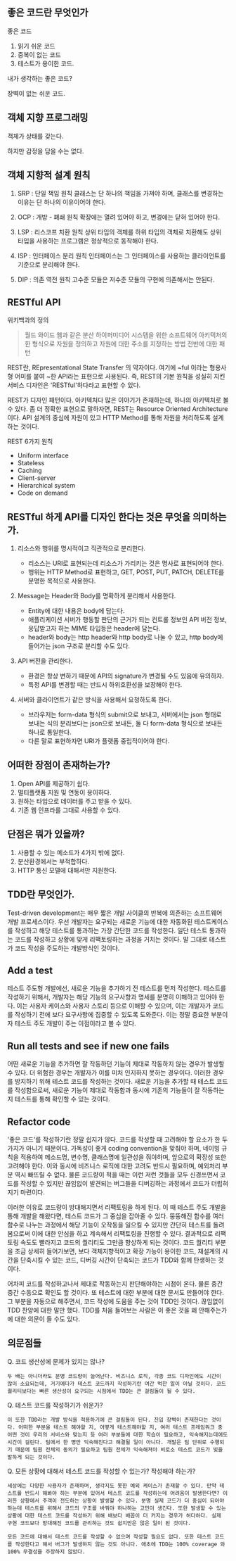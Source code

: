 ## 좋은 코드란 무엇인가

좋은 코드

1. 읽기 쉬운 코드
2. 중복이 없는 코드
3. 테스트가 용이한 코드.

내가 생각하는 좋은 코드?

장벽이 없는 쉬운 코드.

## 객체 지향 프로그래밍

객체가 상태를 갖는다.

하지만 감정을 담을 수는 없다.

## 객체 지향적 설계 원칙

1. SRP : 단일 책임 원칙
    클래스는 단 하나의 책임을 가져야 하며, 클래스를 변경하는 이유는 단 하나의 이유이어야 한다.

2. OCP : 개방 - 폐쇄 원칙
    확장에는 열려 있어야 하고, 변경에는 닫혀 있어야 한다.

3. LSP : 리스코프 치환 원칙
    상위 타입의 객체를 하위 타입의 객체로 치환해도 상위 타입을 사용하는 프로그램은 정상적으로 동작해야 한다.

4. ISP : 인터페이스 분리 원칙
    인터페이스는 그 인터페이스를 사용하는 클라이언트를 기준으로 분리해야 한다.

5. DIP : 의존 역전 원칙
    고수준 모듈은 저수준 모듈의 구현에 의존해서는 안된다.

## RESTful API

위키백과의 정의

> 월드 와이드 웹과 같은 분산 하이퍼미디어 시스템을 위한 소프트웨어 아키텍처의 한 형식으로 자원을 정의하고 자원에 대한 주소를 지정하는 방법 전반에 대한 패턴

REST란, REpresentational State Transfer 의 약자이다. 여기에 ~ful 이라는 형용사형 어미를 붙여 ~한 API라는 표현으로 사용된다. 즉, REST의 기본 원칙을 성실히 지킨 서비스 디자인은 'RESTful'하다라고 표현할 수 있다.

REST가 디자인 패턴이다. 아키텍처다 많은 이야기가 존재하는데, 하나의 아키텍처로 볼 수 있다. 좀 더 정확한 표현으로 말하자면, REST는 Resource Oriented Architecture 이다. API 설계의 중심에 자원이 있고 HTTP Method를 통해 자원을 처리하도록 설계하는 것이다.

REST 6가지 원칙

- Uniform interface
- Stateless
- Caching
- Client-server
- Hierarchical system
- Code on demand

## RESTful 하게 API를 디자인 한다는 것은 무엇을 의미하는가.

1. 리소스와 행위를 명시적이고 직관적으로 분리한다.
    - 리소스는 URI로 표현되는데 리소스가 가리키는 것은 명사로 표현되어야 한다.
    - 행위는 HTTP Method로 표현하고, GET, POST, PUT, PATCH, DELETE를 분명한 목적으로 사용한다.

2. Message는 Header와 Body를 명확하게 분리해서 사용한다.
    - Entity에 대한 내용은 body에 담는다.
    - 애플리케이션 서버가 행동할 판단의 근거가 되는 컨트롤 정보인 API 버전 정보, 응답받고자 하는 MIME 타입등은 header에 담는다.
    - header와 body는 http header와 http body로 나눌 수 있고, http body에 들어가는 json 구조로 분리할 수도 있다.

3. API 버전을 관리한다.
    - 환경은 항상 변하기 때문에 API의 signature가 변경될 수도 있음에 유의하자.
    - 특정 API를 변경할 때는 반드시 하위호환성을 보장해야 한다.

4. 서버와 클라이언트가 같은 방식을 사용해서 요청하도록 한다.
    - 브라우저는 form-data 형식의 submit으로 보내고, 서버에서는 json 형태로 보내는 식의 분리보다는 json으로 보내든, 둘 다 form-data 형식으로 보내든 하나로 통일한다.
    - 다른 말로 표현하자면 URI가 플랫폼 중립적이어야 한다.

## 어떠한 장점이 존재하는가?

1. Open API를 제공하기 쉽다.
2. 멀티플랫폼 지원 및 연동이 용이하다.
3. 원하는 타입으로 데이터를 주고 받을 수 있다.
4. 기존 웹 인프라를 그대로 사용할 수 있다.

## 단점은 뭐가 있을까?

1. 사용할 수 있는 메소드가 4가지 밖에 없다.
2. 분산환경에서는 부적합하다.
3. HTTP 통신 모델에 대해서만 지원한다.

## TDD란 무엇인가.
Test-driven development는 매우 짧은 개발 사이클의 반복에 의존하는 소프트웨어 개발 프로세스이다. 우선 개발자는 요구되는 새로운 기능에 대한 자동화된 테스트케이스를 작성하고 해당 테스트를 통과하는 가장 간단한 코드를 작성한다. 일단 테스트 통과하는 코드를 작성하고 상황에 맞게 리팩토링하는 과정을 거치는 것이다. 말 그대로 테스트가 코드 작성을 주도하는 개발방식인 것이다.

## Add a test

테스트 주도형 개발에선, 새로운 기능을 추가하기 전 테스트를 먼저 작성한다. 테스트를 작성하기 위해서, 개발자는 해당 기능의 요구사항과 명세를 분명히 이해하고 있어야 한다. 이는 사용자 케이스와 사용자 스토리 등으로 이해할 수 있으며, 이는 개발자가 코드를 작성하기 전에 보다 요구사항에 집중할 수 있도록 도와준다. 이는 정말 중요한 부분이자 테스트 주도 개발이 주는 이점이라고 볼 수 있다.

## Run all tests and see if new one fails

어떤 새로운 기능을 추가하면 잘 작동하던 기능이 제대로 작동하지 않는 경우가 발생할 수 있다. 더 위험한 경우는 개발자가 이를 미처 인지하지 못하는 경우이다. 이러한 경우를 방지하기 위해 테스트 코드를 작성하는 것이다. 새로운 기능을 추가할 때 테스트 코드를 작성함으로써, 새로운 기능이 제대로 작동함과 동시에 기존의 기능들이 잘 작동하는지 테스트를 통해 확인할 수 있는 것이다.

## Refactor code

'좋은 코드'를 작성하기란 정말 쉽지가 않다. 코드를 작성할 때 고려해야 할 요소가 한 두가지가 아니기 때문이다. 가독성이 좋게 coding convention을 맞춰야 하며, 네이밍 규칙을 적용하여 메소드명, 변수명, 클래스명에 일관성을 줘야하며, 앞으로의 확장성 또한 고려해야 한다. 이와 동시에 비즈니스 로직에 대한 고려도 반드시 필요하며, 예외처리 부분 역시 빠뜨릴 수 없다. 물론 코드량이 적을 때는 이런 저런 것들을 모두 신경쓰면서 코드를 작성할 수 있지만 끊임없이 발견되는 버그들을 디버깅하는 과정에서 코드가 더럽혀지기 마련이다.

이러한 이유로 코드량이 방대해지면서 리팩토링을 하게 된다. 이 때 테스트 주도 개발을 통해 개발을 해왔다면, 테스트 코드가 그 중심을 잡아줄 수 있다. 뚱뚱해진 함수를 여러 함수로 나누는 과정에서 해당 기능이 오작동을 일으킬 수 있지만 간단히 테스트를 돌려봄으로써 이에 대한 안심을 하고 계속해서 리팩토링을 진행할 수 있다. 결과적으로 리팩토링 속도도 빨라지고 코드의 퀄리티도 그만큼 향상하게 되는 것이다. 코드 퀄리티 부분을 조금 상세히 들어가보면, 보다 객체지향적이고 확장 가능이 용이한 코드, 재설계의 시간을 단축시킬 수 있는 코드, 디버깅 시간이 단축되는 코드가 TDD와 함께 탄생하는 것이다.

어차피 코드를 작성하고나서 제대로 작동하는지 판단해야하는 시점이 온다. 물론 중간 중간 수동으로 확인도 할 것이다. 또 테스트에 대한 부분에 대한 문서도 만들어야 한다. 그 부분을 자동으로 해주면서, 코드 작성에 도움을 주는 것이 TDD인 것이다. 끊임없이 TDD 찬양에 대한 말만 했다. TDD를 처음 들어보는 사람은 이 좋은 것을 왜 안해주는가에 대한 의문이 들 수도 있다.

## 의문점들

Q. 코드 생산성에 문제가 있지는 않나?

    두 배는 아니더라도 분명 코드량이 늘어난다. 비즈니스 로직, 각종 코드 디자인에도 시간이 많이 소요되는데, 거기에다가 테스트 코드까지 작성하기란 여간 벅찬 일이 아닐 것이다. 코드 퀄리티보다는 빠른 생산성이 요구되는 시점에서 TDD는 큰 걸림돌이 될 수 있다.

Q. 테스트 코드를 작성하기가 쉬운가?

    이 또한 TDD라는 개발 방식을 적용하기에 큰 걸림돌이 된다. 진입 장벽이 존재한다는 것이다. 어떠한 부분을 테스트 해야할 지, 어떻게 테스트해야할 지, 여러 테스트 프레임워크 중 어떤 것이 우리의 서비스와 맞는지 등 여러 부분들에 대한 학습이 필요하고, 익숙해지는데에도 시간이 걸린다. 팀에서 한 명만 익숙해진다고 해결될 일이 아니다. 개발은 팀 단위로 수행되기 때문에 팀원 전체의 동의가 필요하고 팀원 전체가 익숙해져야 비로소 테스트 코드가 빛을 발하게 되는 것이다.

Q. 모든 상황에 대해서 테스트 코드를 작성할 수 있는가? 작성해야 하는가?

    세상에는 다양한 사용자가 존재하며, 생각지도 못한 예외 케이스가 존재할 수 있다. 만약 테스트를 반드시 해봐야 하는 부분에 있어서 테스트 코드를 작성하는데 어려움이 발생한다면? 이러한 상황에서 주객이 전도하는 상황이 발생할 수 있다. 분명 실제 코드가 더 중심이 되어야 하는데 테스트를 위해서 코드의 구조를 바꿔야 하나하는 고민이 생긴다. 또한 발생할 수 있는 상황에 대한 테스트 코드를 작성하기 위해 배보다 배꼽이 더 커지는 경우가 허다하다. 실제 구현 코드보다 방대해진 코드를 관리하는 것도 쉽지만은 않은 일이 된 것이다.

    모든 코드에 대해서 테스트 코드를 작성할 수 없으며 작성할 필요도 없다. 또한 테스트 코드를 작성한다고 해서 버그가 발생하지 않는 것도 아니다. 애초에 TDD는 100% coverage 와 100% 무결성을 주장하지 않았다.

    